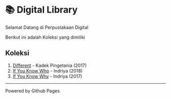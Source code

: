 # 📚 Digital Library

Selamat Datang di Perpustakaan Digital

Berikut ini adalah Koleksi yang dimiliki
## Koleksi

1. [Different](ebook/Different.pdf) - Kadek Pingetania (2017)
2. [If You Know Who](ebook/IfYouKnowWho.pdf) - Indriya (2018)
3. [If You Know Why](ebook/IfYouKnowWhy.pdf) - Indriya (2017)

---

Powered by Github Pages
